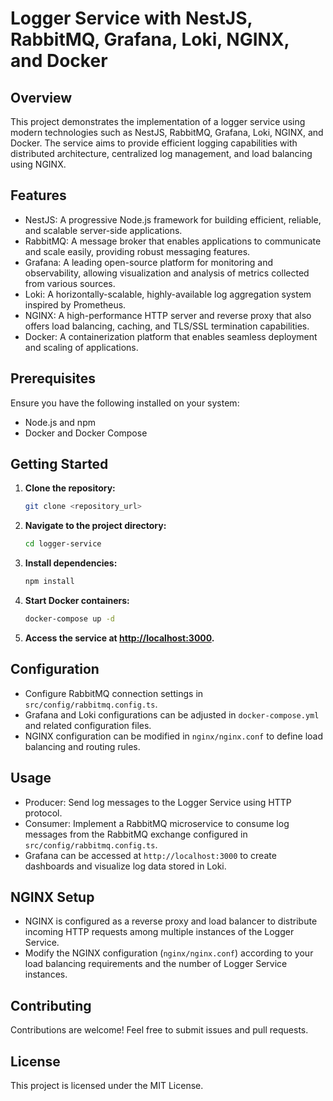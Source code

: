 # Logger Service with NestJS, RabbitMQ, Grafana, Loki, NGINX, and Docker

## Overview

This project demonstrates the implementation of a logger service using modern technologies such as NestJS, RabbitMQ, Grafana, Loki, NGINX, and Docker. The service aims to provide efficient logging capabilities with distributed architecture, centralized log management, and load balancing using NGINX.

## Features

*   NestJS: A progressive Node.js framework for building efficient, reliable, and scalable server-side applications.
*   RabbitMQ: A message broker that enables applications to communicate and scale easily, providing robust messaging features.
*   Grafana: A leading open-source platform for monitoring and observability, allowing visualization and analysis of metrics collected from various sources.
*   Loki: A horizontally-scalable, highly-available log aggregation system inspired by Prometheus.
*   NGINX: A high-performance HTTP server and reverse proxy that also offers load balancing, caching, and TLS/SSL termination capabilities.
*   Docker: A containerization platform that enables seamless deployment and scaling of applications.

## Prerequisites

Ensure you have the following installed on your system:

*   Node.js and npm
*   Docker and Docker Compose

## Getting Started

1. **Clone the repository:**

    ```bash
    git clone <repository_url>
    ```

2. **Navigate to the project directory:**

    ```bash
    cd logger-service
    ```

3. **Install dependencies:**

    ```bash
    npm install
    ```

4. **Start Docker containers:**

    ```bash
    docker-compose up -d
    ```

5. **Access the service at [http://localhost:3000](http://localhost:3000).**


## Configuration

*   Configure RabbitMQ connection settings in `src/config/rabbitmq.config.ts`.
*   Grafana and Loki configurations can be adjusted in `docker-compose.yml` and related configuration files.
*   NGINX configuration can be modified in `nginx/nginx.conf` to define load balancing and routing rules.

## Usage

*   Producer: Send log messages to the Logger Service using HTTP protocol.
*   Consumer: Implement a RabbitMQ microservice to consume log messages from the RabbitMQ exchange configured in `src/config/rabbitmq.config.ts`.
*   Grafana can be accessed at `http://localhost:3000` to create dashboards and visualize log data stored in Loki.

## NGINX Setup

*   NGINX is configured as a reverse proxy and load balancer to distribute incoming HTTP requests among multiple instances of the Logger Service.
*   Modify the NGINX configuration (`nginx/nginx.conf`) according to your load balancing requirements and the number of Logger Service instances.

## Contributing

Contributions are welcome! Feel free to submit issues and pull requests.

## License

This project is licensed under the MIT License.